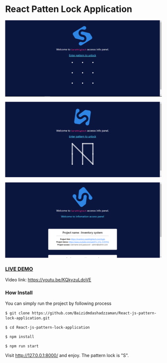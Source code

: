 # React Patten Lock Application 

![Image](1.PNG?raw=true "Image")

![Image](2.PNG?raw=true "Image")

![Image](3.PNG?raw=true "Image")


### <a href="https://youtu.be/KQkyzuLdoVE ">LIVE DEMO</a>
Video link: https://youtu.be/KQkyzuLdoVE

### How Install

You can simply run the project by following process
```shell
$ git clone https://github.com/Baizidmdashadzzaman/React-js-pattern-lock-application.git
```
```shell
$ cd React-js-pattern-lock-application
```
```shell
$ npm install
```
```shell
$ npm run start
```
Visit http://127.0.0.1:8000/ and enjoy.
The pattern lock is "S".